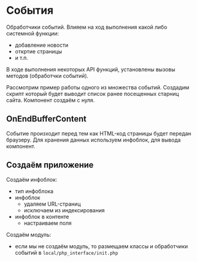 # События
Обработчики событий. Влияем на ход выполнения какой либо системной функции:
- добавление новости
- откртие страницы
- и т.п.

В ходе выполнения некоторых API функций, установлены вызовы методов (обработчки событий).

Рассмотрим пример работы одного из множества событий. Создадим скрипт который будет выводит список ранее посещенных старниц сайта. Компонент создаём с нуля.

## OnEndBufferContent
Событие произходит перед тем как HTML-код страницы будет передан браузеру. Для хранения данных используем инфоблок, для вывода компонент.

## Создаём приложение

Создаём инфоблок:
- тип инфоблока
- инфоблок
    - удаляем URL-страниц
    - исключаем из индексирования
- инфоблок в контенте
    - настраиваем поля

Создаём модуль:
- если мы не создаём модуль, то размещаем классы и обработчики событий в `local/php_interface/init.php`
